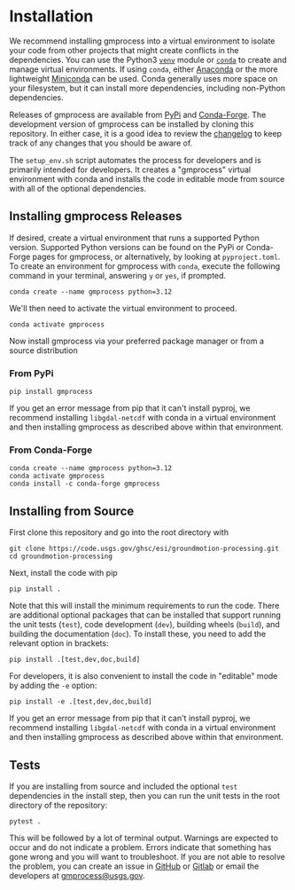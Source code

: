 # Installation


We recommend installing gmprocess into a virtual environment to isolate your code from other projects that might create conflicts in the dependencies.
You can use the Python3 [`venv`](https://docs.python.org/3/library/venv.html) module or [`conda`](https://conda.io/projects/conda/en/latest/user-guide/tasks/manage-environments.html) to create and manage virtual environments. 
If using `conda`, either [Anaconda](https://docs.anaconda.com/free/anaconda/install/index.html) or the more lightweight [Miniconda](https://docs.conda.io/en/latest/miniconda.html) can be used.
Conda generally uses more space on your filesystem, but it can install more dependencies, including non-Python dependencies.

Releases of gmprocess are available from [PyPi](https://pypi.org/project/gmprocess/) and [Conda-Forge](https://anaconda.org/conda-forge/gmprocess). 
The development version of gmprocess can be installed by cloning this repository. 
In either case, it is a good idea to review the [changelog](../developer/changelog) to keep track of any changes that you should be aware of.

The `setup_env.sh` script automates the process for developers and is primarily intended for developers.
It creates a "gmprocess" virtual environment with conda and installs the code in editable mode from source with all of the optional dependencies. 

## Installing gmprocess Releases
If desired, create a virtual environment that runs a supported Python version. 
Supported Python versions can be found on the PyPi or Conda-Forge pages for gmprocess, or alternatively, by looking at `pyproject.toml`. 
To create an environment for gmprocess with `conda`, execute the following command in your terminal, answering `y` or `yes`, if prompted.

```
conda create --name gmprocess python=3.12
```

We'll then need to activate the virtual environment to proceed.

```
conda activate gmprocess
```

Now install gmprocess via your preferred package manager or from a source distribution

### From PyPi

```
pip install gmprocess
```

If you get an error message from pip that it can't install pyproj, we recommend installing `libgdal-netcdf` with conda in a virtual environment and then installing gmprocess as described above within that environment.

### From Conda-Forge

```
conda create --name gmprocess python=3.12
conda activate gmprocess
conda install -c conda-forge gmprocess
```

## Installing from Source

First clone this repository and go into the root directory with

```
git clone https://code.usgs.gov/ghsc/esi/groundmotion-processing.git
cd groundmotion-processing
```

Next, install the code with pip

```
pip install .
```

Note that this will install the minimum requirements to run the code.
There are additional optional packages that can be installed that support running the unit tests (`test`), code development (`dev`), building wheels (`build`), and building the documentation (`doc`).
To install these, you need to add the relevant option in brackets:

```
pip install .[test,dev,doc,build]
```

For developers, it is also convenient to install the code in "editable" mode by adding the `-e` option:

```
pip install -e .[test,dev,doc,build]
```

If you get an error message from pip that it can't install pyproj, we recommend installing `libgdal-netcdf` with conda in a virtual environment and then installing gmprocess as described above within that environment.

## Tests

If you are installing from source and included the optional `test` dependencies in the install step, then you can run the unit tests in the root directory of the repository:

```
pytest .
```

This will be followed by a lot of terminal output.
Warnings are expected to occur and do not indicate a problem.
Errors indicate that something has gone wrong and you will want to troubleshoot.
If you are not able to resolve the problem, you can create an issue in [GitHub](https://github.com/DOI-USGS/ghsc-esi-groundmotion-processing) or [Gitlab](https://code.usgs.gov/ghsc/esi/groundmotion-processing/issues) or email the developers at [gmprocess@usgs.gov](mailto:gmprocess@usgs.gov).
